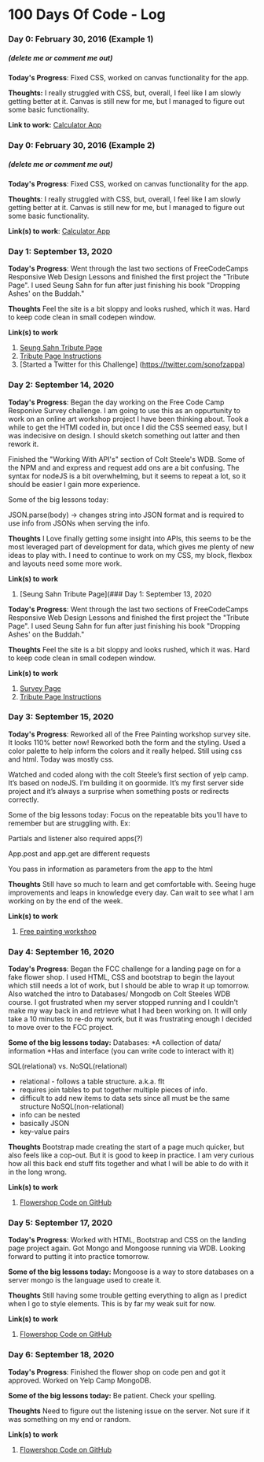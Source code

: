 # 100 Days Of Code - Log

### Day 0: February 30, 2016 (Example 1)
##### (delete me or comment me out)

**Today's Progress**: Fixed CSS, worked on canvas functionality for the app.

**Thoughts:** I really struggled with CSS, but, overall, I feel like I am slowly getting better at it. Canvas is still new for me, but I managed to figure out some basic functionality.

**Link to work:** [Calculator App](http://www.example.com)

### Day 0: February 30, 2016 (Example 2)
##### (delete me or comment me out)

**Today's Progress**: Fixed CSS, worked on canvas functionality for the app.

**Thoughts**: I really struggled with CSS, but, overall, I feel like I am slowly getting better at it. Canvas is still new for me, but I managed to figure out some basic functionality.

**Link(s) to work**: [Calculator App](http://www.example.com)


### Day 1: September 13, 2020

**Today's Progress**: Went through the last two sections of FreeCodeCamps Responsive Web Design Lessons and finished the first project the "Tribute Page". I used Seung Sahn for fun after just finishing his book "Dropping Ashes' on the Buddah."

**Thoughts** Feel the site is a bit sloppy and looks rushed, which it was. Hard to keep code clean in small codepen window. 

**Link(s) to work**
1. [Seung Sahn Tribute Page](https://codepen.io/sonofzappa/pen/bGpKdmd)
2. [Tribute Page Instructions](https://www.freecodecamp.org/learn/responsive-web-design/responsive-web-design-projects/build-a-tribute-page)
3. [Started a Twitter for this Challenge] (https://twitter.com/sonofzappa)

### Day 2: September 14, 2020

**Today's Progress**: Began the day working on the Free Code Camp Responive Survey challenge. I am going to use this as an oppurtunity to work on an online art workshop project I have been thinking about. Took a while to get the HTMl coded in, but once I did the CSS seemed easy, but I was indecisive on design. I should sketch something out latter and then rework it.

Finished the "Working With API's" section of Colt Steele's WDB. Some of the NPM and and express and request add ons are a bit confusing. The syntax for nodeJS is a bit overwhelming, but it seems to repeat a lot, so it should be easier I gain more experience. 

Some of the big lessons today:

JSON.parse(body) -> changes string into JSON format and is required to use info from JSONs when serving the info.


**Thoughts** I Love finally getting some insight into APIs, this seems to be the most leveraged part of development for data, which gives me plenty of new ideas to play with.
I need to continue to work on my CSS, my block, flexbox and layouts need some more work.

**Link(s) to work**
1. [Seung Sahn Tribute Page](### Day 1: September 13, 2020

**Today's Progress**: Went through the last two sections of FreeCodeCamps Responsive Web Design Lessons and finished the first project the "Tribute Page". I used Seung Sahn for fun after just finishing his book "Dropping Ashes' on the Buddah."

**Thoughts** Feel the site is a bit sloppy and looks rushed, which it was. Hard to keep code clean in small codepen window. 

**Link(s) to work**
1. [Survey Page](https://codepen.io/sonofzappa/pen/bGpKdmd)
2. [Tribute Page Instructions](https://www.freecodecamp.org/learn/responsive-web-design/responsive-web-design-projects/build-a-survey-form)

### Day 3: September 15, 2020

**Today's Progress**:
Reworked all of the Free Painting workshop survey site. It looks 110% better now! Reworked both the form and the styling. Used a color palette to help inform the colors and it really helped. Still using css and html. Today was mostly css. 

Watched and coded along with the colt Steele’s first section of yelp camp. It’s based on nodeJS. I’m building it on goormide. It’s my first server side project and it’s always a surprise when something posts or redirects correctly. 

Some of the big lessons today:
Focus on the repeatable bits you’ll have to remember but are struggling with. Ex:

Partials and listener also required apps(?)

App.post and app.get are different requests 

You pass in information as parameters from the app to the html 

**Thoughts** 
Still have so much to learn and get comfortable with. Seeing huge improvements and leaps in knowledge every day. Can wait to see what I am working on by the end of the week. 

**Link(s) to work**
1. [Free painting workshop](https://codepen.io/sonofzappa/pen/WNwKjXq)

### Day 4: September 16, 2020

**Today's Progress**:
Began the FCC challenge for a landing page on for a fake flower shop. I used HTML, CSS and bootstrap to begin the layout which still needs a lot of work, but I should be able to wrap it up tomorrow. 
Also watched the intro to Databases/ Mongodb on Colt Steeles WDB course. I got frustrated when my server stopped running and I couldn't make my way back in and retrieve what I had been working on. It will only take a 10 minutes to re-do my work, but it was frustrating enough I decided to move over to the FCC project.

**Some of the big lessons today:**
Databases:
*A collection of data/ information
*Has and interface (you can write code to interact with it)

SQL(relational) vs. NoSQL(relational)
* relational - follows a table structure. a.k.a. flt
* requires join tables to put together multiple pieces of info.
* difficult to add new items to data sets since all must be the same structure
NoSQL(non-relational)
* info can be nested
* basically  JSON
* key-value pairs

**Thoughts** 
Bootstrap made creating the start of a page much quicker, but also feels like a cop-out. But it is good to keep in practice. I am very curious how all this back end stuff fits together and what I will be able to do with it in the long wrong.

**Link(s) to work**
1. [Flowershop Code on GitHub](https://github.com/sonofzappa/Flower-Shop-Landing-Page)


### Day 5: September 17, 2020

**Today's Progress**:
Worked with HTML, Bootstrap and CSS on the landing page project again. Got Mongo and Mongoose running via WDB. Looking forward to putting it into practice tomorrow.

**Some of the big lessons today:**
Mongoose is a way to store databases on a server mongo is the language used to create it.

**Thoughts** 
Still having some trouble getting everything to align as I predict when I go to style elements. This is by far my weak suit for now.

**Link(s) to work**
1. [Flowershop Code on GitHub](https://github.com/sonofzappa/Flower-Shop-Landing-Page)

### Day 6: September 18, 2020

**Today's Progress**:
Finished the flower shop on code pen and got it approved. Worked on Yelp Camp MongoDB.

**Some of the big lessons today:**
Be patient. Check your spelling.

**Thoughts** 
Need to figure out the listening issue on the server. Not sure if it was something on my end or random. 

**Link(s) to work**
1. [Flowershop Code on GitHub](https://codepen.io/sonofzappa/pen/vYGVOLg)

